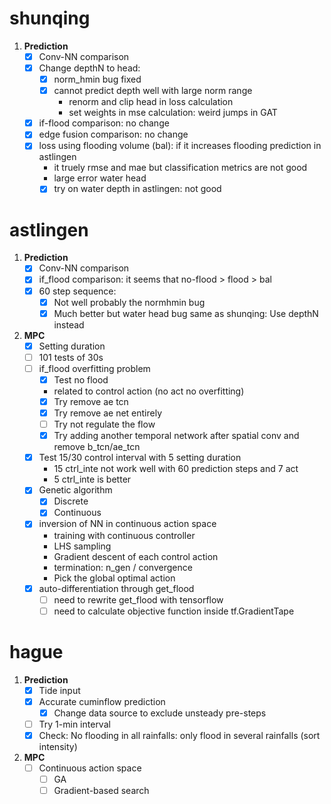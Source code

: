 
# shunqing

1. **Prediction**
    - [x] Conv-NN comparison
    - [x] Change depthN to head: 
        - [x] norm_hmin bug fixed
        - [x] cannot predict depth well with large norm range
            - renorm and clip head in loss calculation
            - set weights in mse calculation: weird jumps in GAT
    - [x] if-flood comparison: no change
    - [x] edge fusion comparison: no change
    - [x] loss using flooding volume (bal): if it increases flooding prediction in astlingen
        - it truely rmse and mae but classification metrics are not good
        - large error water head
        - [x] try on water depth in astlingen: not good

# astlingen

1. **Prediction**
    - [x] Conv-NN comparison
    - [x] if_flood comparison: it seems that no-flood > flood > bal
    - [x] 60 step sequence: 
        - [x] Not well probably the normhmin bug
        - [x] Much better but water head bug same as shunqing: Use depthN instead

2. **MPC**
    - [x] Setting duration
    - [ ] 101 tests of 30s
    - [ ] if_flood overfitting problem
        - [x] Test no flood
        - related to control action (no act no overfitting)
        - [x] Try remove ae tcn
        - [x] Try remove ae net entirely
        - [ ] Try not regulate the flow
        - [x] Try adding another temporal network after spatial conv and remove b_tcn/ae_tcn
    - [x] Test 15/30 control interval with 5 setting duration
        - 15 ctrl_inte not work well with 60 prediction steps and 7 act
        - 5 ctrl_inte is better
    - [x] Genetic algorithm
        - [x] Discrete
        - [x] Continuous
    - [x] inversion of NN in continuous action space
        - training with continuous controller
        - LHS sampling
        - Gradient descent of each control action
        - termination: n_gen / convergence
        - Pick the global optimal action
    - [x] auto-differentiation through get_flood
        - [ ] need to rewrite get_flood with tensorflow
        - [ ] need to calculate objective function inside tf.GradientTape
    <!-- - [ ] Mating could not produce the required number of (unique) offsprings -->

# hague

1. **Prediction**
    - [x] Tide input
    - [x] Accurate cuminflow prediction
        - [x] Change data source to exclude unsteady pre-steps
    - [ ] Try 1-min interval
    - [x] Check: No flooding in all rainfalls: only flood in several rainfalls (sort intensity)

2. **MPC**
    - [ ] Continuous action space
        - [ ] GA
        - [ ] Gradient-based search
